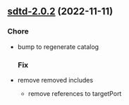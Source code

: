 

## [sdtd-2.0.2](https://github.com/truecharts/charts/compare/sdtd-2.0.0...sdtd-2.0.2) (2022-11-11)

### Chore

- bump to regenerate catalog
  
  ### Fix

- remove removed includes
  - remove references to targetPort
  
  